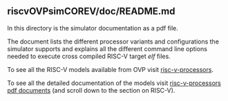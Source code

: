 riscvOVPsimCOREV/doc/README.md
---
In this directory is the simulator documentation as a pdf file.

The document lists the different processor variants and configurations the simulator supports and explains all the different command line options needed to execute cross compiled RISC-V target _elf_ files.

To see all the RISC-V models available from OVP visit [risc-v-processors](http://www.ovpworld.org/library/wikka.php?wakka=RiscVprocessors).

To see all the detailed documentation of the models visit [risc-v-processors pdf documents](http://www.ovpworld.org/procmodeldocs) (and scroll down to the section on RISC-V).
